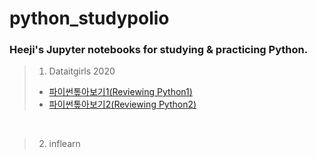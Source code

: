# python_studypolio
### Heeji's Jupyter notebooks for studying & practicing Python.

> 1. Dataitgirls 2020
>  - [파이썬톺아보기1(Reviewing Python1)](python_review_1.html)
>  - [파이썬톺아보기2(Reviewing Python2)]()
<br/>

> 2. inflearn
>
